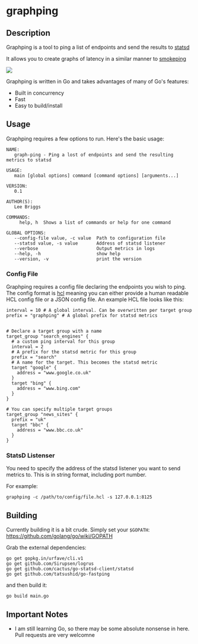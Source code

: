 # graphping

## Description

Graphping is a tool to ping a list of endpoints and send the results to [statsd](https://github.com/etsy/statsd)

It allows you to create graphs of latency in a similar manner to [smokeping](http://oss.oetiker.ch/smokeping/)

![](http://i.imgur.com/fEuGmTn.png)

Graphping is written in Go and takes advantages of many of Go's features:

  - Built in concurrency
  - Fast
  - Easy to build/install


## Usage

Graphping requires a few options to run. Here's the basic usage:

```
NAME:
   graph-ping - Ping a lost of endpoints and send the resulting metrics to statsd

USAGE:
   main [global options] command [command options] [arguments...]

VERSION:
   0.1

AUTHOR(S):
   Lee Briggs

COMMANDS:
     help, h  Shows a list of commands or help for one command

GLOBAL OPTIONS:
   --config-file value, -c value  Path to configuration file
   --statsd value, -s value       Address of statsd listener
   --verbose                      Output metrics in logs
   --help, -h                     show help
   --version, -v                  print the version
```

### Config File

Graphping requires a config file declaring the endpoints you wish to ping. The config format is [hcl](https://github.com/hashicorp/hcl) meaning you can either provide a human readable HCL config file or a JSON config file. An example HCL file looks like this:

```
interval = 10 # A global interval. Can be overwritten per target group
prefix = "graphping" # A global prefix for statsd metrics


# Declare a target group with a name
target_group "search_engines" {
  # a custom ping interval for this group
  interval = 2
  # A prefix for the statsd metric for this group
  prefix = "search"
  # A name for the target. This becomes the statsd metric
  target "google" {
    address = "www.google.co.uk"
  }
  target "bing" {
    address = "www.bing.com"
  }
}

# You can specify multiple target groups
target_group "news_sites" {
  prefix = "uk"
  target "bbc" {
    address = "www.bbc.co.uk"
  }
}
```

### StatsD Listenser

You need to specify the address of the statsd listener you want to send metrics to. This is in string format, including port number.

For example:

```
graphping -c /path/to/config/file.hcl -s 127.0.0.1:8125
``` 

## Building

Currently building it is a bit crude. Simply set your `$GOPATH`: https://github.com/golang/go/wiki/GOPATH

Grab the external dependencies:

```
go get gopkg.in/urfave/cli.v1
go get github.com/Sirupsen/logrus
go get github.com/cactus/go-statsd-client/statsd
go get github.com/tatsushid/go-fastping
```

and then build it:

```
go build main.go
```

## Important Notes

* I am still learning Go, so there may be some absolute nonsense in here. Pull requests are very welcomne
